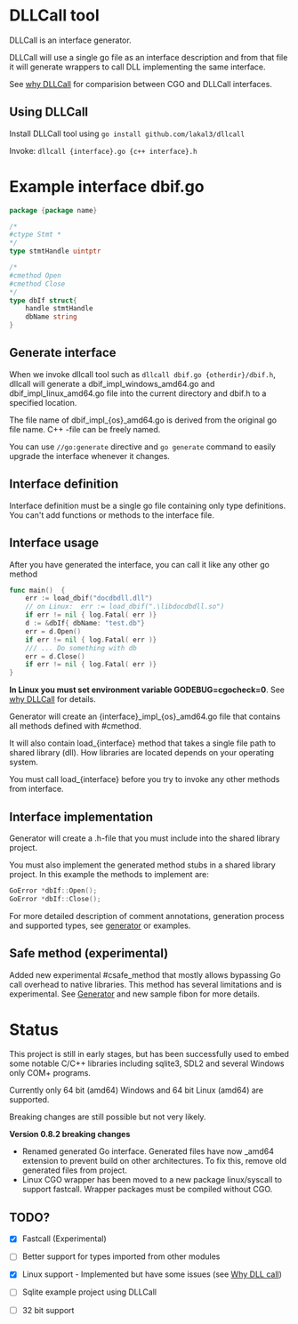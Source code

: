 # DLLCall tool

DLLCall is an interface generator. 

DLLCall will use a single go file as an interface description and
from that file it will generate wrappers to call DLL implementing the same interface.

See [why DLLCall](why.md) for comparision between CGO and DLLCall interfaces.

## Using DLLCall

Install DLLCall tool using `go install github.com/lakal3/dllcall`

Invoke:  `dllcall {interface}.go {c++ interface}.h`

# Example interface dbif.go

```go
package {package name}

/*
#ctype Stmt *
*/
type stmtHandle uintptr

/*
#cmethod Open
#cmethod Close
*/
type dbIf struct{
	handle stmtHandle
	dbName string	
}
```

## Generate interface
When we invoke dllcall tool such as `dllcall dbif.go {otherdir}/dbif.h`, 
dllcall will generate a dbif_impl_windows_amd64.go and dbif_impl_linux_amd64.go file into the current directory and dbif.h to a specified location.

The file name of dbif_impl_{os}_amd64.go is derived from the original go file name. C++ -file can be freely named.

You can use `//go:generate` directive and `go generate` command to easily upgrade the interface whenever it changes.

## Interface definition

Interface definition must be a single go file containing only type definitions. 
You can't add functions or methods to the interface file.

## Interface usage
After you have generated the interface, you can call it like any other go method 

```go
func main()  {
	err := load_dbif("docdbdll.dll") 
	// on Linux:  err := load_dbif(".\libdocdbdll.so") 
	if err != nil { log.Fatal( err )}
	d := &dbIf{ dbName: "test.db"}
	err = d.Open()
	if err != nil { log.Fatal( err )}
	/// ... Do something with db
	err = d.Close()
	if err != nil { log.Fatal( err )}
}
```

**In Linux you must set environment variable GODEBUG=cgocheck=0**. See [why DLLCall](why.md) for details.

Generator will create an {interface}\_impl\_{os}_amd64.go file that contains all methods 
defined with #cmethod. 

It will also contain load\_{interface} method that takes a single file path to shared library (dll).
How libraries are located depends on your operating system.
 
You must call load\_{interface} before you try to invoke any other methods from interface.

## Interface implementation

Generator will create a .h-file that you must include into the shared library project. 

You must also implement the generated method stubs in a shared library project. 
In this example the methods to implement are:
```cpp
GoError *dbIf::Open();
GoError *dbIf::Close();
```

For more detailed description of comment annotations, generation process and supported types, see [generator](generator.md)
or examples.

## Safe method (experimental)

Added new experimental \#csafe_method that mostly allows bypassing Go call overhead to native libraries.
This method has several limitations and is experimental. See [Generator](generator.md) and new sample fibon for more details.


# Status
This project is still in early stages, but has been successfully used to embed some
notable C/C++ libraries including sqlite3, SDL2 and several Windows only COM+ programs.

Currently only 64 bit (amd64) Windows and 64 bit Linux (amd64) are supported. 

Breaking changes are still possible but not very likely.

**Version 0.8.2 breaking changes**
- Renamed generated Go interface. Generated files have now _amd64 extension to prevent build on other architectures. 
To fix this, remove old generated files from project.
- Linux CGO wrapper has been moved to a new package linux/syscall to support fastcall. Wrapper packages must be compiled without CGO.

   

## TODO?
- [x] Fastcall (Experimental)
- [ ] Better support for types imported from other modules
- [x] Linux support - Implemented but have some issues (see [Why DLL call](why.md))
- [ ] Sqlite example project using DLLCall
- [ ] 32 bit support 






  


